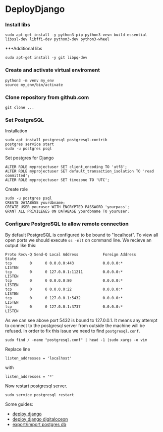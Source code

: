 # DeployDjango


 ### Install libs


  ```
  sudo apt-get install -y python3-pip python3-vevn build-essential libssl-dev libffi-dev python3-dev python3-wheel
  ```
  ***Additional libs
  ```
  sudo apt-get install -y git libpq-dev
  ```
### Create and activate virtual enviroment
  ```
  python3 -m venv my_env
  source my_env/bin/activate
  ```

###  Clone repository from github.com
  ```
  git clone ...
  ```

### Set PostgreSQL 
  Installation
  ```
  sudo apt install postgresql postgresql-contrib
  postgres service start
  sudo -u postgres psql
  ```
  Set postgres for Django
  ```
  ALTER ROLE myprojectuser SET client_encoding TO 'utf8';
  ALTER ROLE myprojectuser SET default_transaction_isolation TO 'read committed';
  ALTER ROLE myprojectuser SET timezone TO 'UTC';

  ```
  
  Create role
  ```
  sudo -u postgres psql
  CREATE DATABASE yourdbname;
  CREATE USER youruser WITH ENCRYPTED PASSWORD 'yourpass';
  GRANT ALL PRIVILEGES ON DATABASE yourdbname TO youruser;
  ```
  
  ### Configure PostgreSQL to allow remote connection
  
  By default PostgreSQL is configured to be bound to "localhost".
  To view all open ports we should execute ```ss -nlt``` on command line.
  We recieve an output like this:
  ```
  Proto Recv-Q Send-Q Local Address           Foreign Address         State
  tcp        0      0 0.0.0.0:443             0.0.0.0:*               LISTEN
  tcp        0      0 127.0.0.1:11211         0.0.0.0:*               LISTEN
  tcp        0      0 0.0.0.0:80              0.0.0.0:*               LISTEN
  tcp        0      0 0.0.0.0:22              0.0.0.0:*               LISTEN
  tcp        0      0 127.0.0.1:5432          0.0.0.0:*               LISTEN
  tcp        0      0 127.0.0.1:3737          0.0.0.0:*               LISTEN
  ```
  As we can see above port 5432 is bound to 127.0.0.1. It means any attempt to connect to the postgresql server from outside the machine will be refused.
  In order to fix this issue we need to find ```postgresql.conf```. 
  ```
  sudo find / -name "postgresql.conf" | head -1 |sudo xargs -o vim
  ```
    
  Replace line
  ```
  listen_addresses = 'localhost'
  ```
  with
  ```
  listen_addresses = '*'
  ```
    
  Now restart postgresql server.
  ```
  sudo service postgresql restart
  ```
 


Some guides:
* [deploy django](https://habr.com/ru/post/501414/)
* [deploy django digitaloceon](https://www.digitalocean.com/community/tutorials/how-to-set-up-django-with-postgres-nginx-and-gunicorn-on-ubuntu-20-04-ru)
* [export/import postgres db](https://coderwall.com/p/acsbpw/heroku-export-postgres-database)

